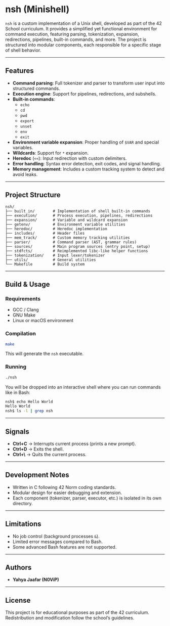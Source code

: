 # nsh (Minishell)

`nsh` is a custom implementation of a Unix shell, developed as part of the 42 School curriculum. It provides a simplified yet functional environment for command execution, featuring parsing, tokenization, expansion, redirections, pipelines, built-in commands, and more. The project is structured into modular components, each responsible for a specific stage of shell behavior.

---

## Features

- **Command parsing**: Full tokenizer and parser to transform user input into structured commands.
- **Execution engine**: Support for pipelines, redirections, and subshells.
- **Built-in commands**:
  - `echo`
  - `cd`
  - `pwd`
  - `export`
  - `unset`
  - `env`
  - `exit`
- **Environment variable expansion**: Proper handling of `$VAR` and special variables.
- **Wildcards**: Support for `*` expansion.
- **Heredoc** (`<<`): Input redirection with custom delimiters.
- **Error handling**: Syntax error detection, exit codes, and signal handling.
- **Memory management**: Includes a custom tracking system to detect and avoid leaks.

---

## Project Structure

```
nsh/
├── built_in/        # Implementation of shell built-in commands
├── execution/       # Process execution, pipelines, redirections
├── expansion/       # Variable and wildcard expansion
├── getenv/          # Environment variable utilities
├── heredoc/         # Heredoc implementation
├── includes/        # Header files
├── mem_track/       # Custom memory tracking utilities
├── parser/          # Command parser (AST, grammar rules)
├── sources/         # Main program sources (entry point, setup)
├── stdfcts/         # Reimplemented libc-like helper functions
├── tokenization/    # Input lexer/tokenizer
├── utils/           # General utilities
└── Makefile         # Build system
```

---

## Build & Usage

### Requirements
- GCC / Clang
- GNU Make
- Linux or macOS environment

### Compilation
```sh
make
```
This will generate the `nsh` executable.

### Running
```sh
./nsh
```
You will be dropped into an interactive shell where you can run commands like in Bash:
```sh
nsh$ echo Hello World
Hello World
nsh$ ls -l | grep nsh
```

---

## Signals
- **Ctrl+C** → Interrupts current process (prints a new prompt).
- **Ctrl+D** → Exits the shell.
- **Ctrl+\\** → Quits the current process.

---

## Development Notes
- Written in C following 42 Norm coding standards.
- Modular design for easier debugging and extension.
- Each component (tokenizer, parser, executor, etc.) is isolated in its own directory.

---

## Limitations
- No job control (background processes `&`).
- Limited error messages compared to Bash.
- Some advanced Bash features are not supported.

---

## Authors
- **Yahya Jaafar (N0ViP)**

---

## License
This project is for educational purposes as part of the 42 curriculum. Redistribution and modification follow the school’s guidelines.

